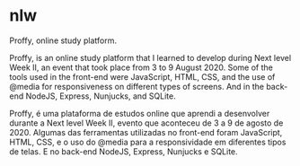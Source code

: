 # nlw
Proffy, online study platform.

Proffy, is an online study platform that I learned to develop during Next level Week II, an event that took place from 3 to 9 August 2020. Some of the tools used in the front-end were JavaScript, HTML, CSS, and the use of @media for responsiveness on different types of screens. And in the back-end NodeJS, Express, Nunjucks, and SQLite.

Proffy, é uma plataforma de estudos online que aprendi a desenvolver durante a Next level Week II, evento que aconteceu de 3 a 9 de agosto de 2020. Algumas das ferramentas utilizadas no front-end foram JavaScript, HTML, CSS, e o uso do @media para a responsividade em diferentes tipos de telas. E no back-end  NodeJS, Express, Nunjucks e SQLite.
